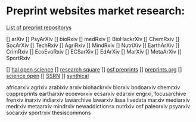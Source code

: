 # Preprint websites market research:

[List of preprint repositorys](https://en.wikipedia.org/wiki/List_of_preprint_repositories)

[] arXiv
[] PsyArXiv
[] bioRxiv
[] medRxiv
[] BioHackrXiv
[] ChemRxiv
[] SocArXiv
[] TechRxiv
[] AgriRxiv
[] MindRxiv
[] NutriXiv
[] EarthArXiv
[] CrimRxiv
[] EcoEvoRxiv
[] ECSarXiv
[] EdArXiv
[] MarXiv
[] MetaArXiv
[] SportRxiv

[] [hal open science](https://hal.science/?lang=en)
[] [research square](https://www.researchsquare.com/)
[] [osf preprints](https://osf.io/preprints)
[] [preprints.org](https://preprints.org)
[] [science open](https://www.scienceopen.com/)
[] [SSRN](https://www.ssrn.com/index.cfm/en/the-lancet/)
[] [synthical](https://synthical.com/feed/new)

africarxiv
agrixiv
arabixiv
arxiv
biohackrxiv
biorxiv
bodoarxiv
chemrxiv
coppreprints
eartharxiv
ecoevorxiv
ecsarxiv
edarxiv
engrxi,
focusarchive
frenxiv
inarxiv
indiarxiv
lawarchive
lawarxiv
lissa
livedata
marxiv
mediarxiv
medrxiv
metaarxiv
mindrxiv
newaddictionsx
nutrixiv
osf
paleorxiv
psyarxiv
socarxiv
sportrxiv
thesiscommons
